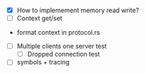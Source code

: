 - [x] How to implemement memory read write?
- [ ] Context get/set
 - format context in protocol.rs
- [ ] Multiple clients one server test
    - [ ] Dropped connection test
- [ ] symbols + tracing